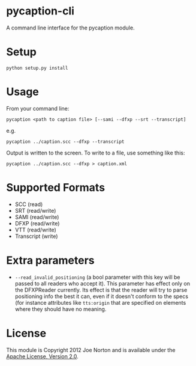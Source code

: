 pycaption-cli
=============

A command line interface for the pycaption module.

Setup
=====

    python setup.py install

Usage
=====

From your command line:

    pycaption <path to caption file> [--sami --dfxp --srt --transcript]
    
e.g.

    pycaption ../caption.scc --dfxp --transcript

Output is written to the screen. To write to a file, use something like this:

    pycaption ../caption.scc --dfxp > caption.xml

Supported Formats
=================

 - SCC (read)
 - SRT (read/write)
 - SAMI (read/write)
 - DFXP (read/write)
 - VTT (read/write)
 - Transcript (write)

Extra parameters
=================

 - ```--read_invalid_positioning``` (a bool parameter with this key will be passed to all readers who accept it). This parameter has effect only on the DFXPReader currently. Its effect is that the reader will try to parse positioning info the best it can, even if it doesn't conform to the specs (for instance attributes like ```tts:origin``` that are specified on elements where they should have no meaning.

License
=======

This module is Copyright 2012 Joe Norton and is available under the [Apache License, Version 2.0][1].

[1]: http://www.apache.org/licenses/LICENSE-2.0
